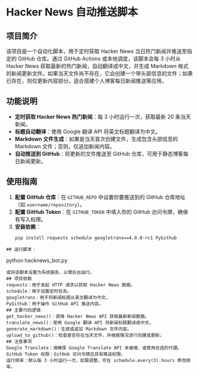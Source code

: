 # Hacker News 自动推送脚本

## 项目简介
该项目是一个自动化脚本，用于定时获取 Hacker News 当日热门新闻并推送至指定的 GitHub 仓库。通过 GitHub Actions 或本地调度，该脚本会每 3 小时从 Hacker News 获取最新的热门新闻，自动翻译成中文，并生成 Markdown 格式的新闻更新文件。如果当天文件尚不存在，它会创建一个带头部信息的文件；如果已存在，则仅更新内容部分。适合搭建个人博客每日新闻推送等应用。

## 功能说明
- **定时获取 Hacker News 热门新闻**：每 3 小时运行一次，获取最新 20 条当天新闻。
- **标题自动翻译**：使用 Google 翻译 API 将英文标题翻译为中文。
- **Markdown 文件生成**：如果是当天首次创建文件，生成包含头部信息的 Markdown 文件；否则，仅追加新闻内容。
- **自动推送到 GitHub**：将更新的文件推送至 GitHub 仓库，可用于静态博客每日新闻更新。

## 使用指南
1. **配置 GitHub 仓库**：在 `GITHUB_REPO` 中设置你要推送到的 GitHub 仓库地址（如 `username/repository`）。
2. **配置 GitHub Token**：在 `GITHUB_TOKEN` 中填入你的 GitHub 访问令牌，确保有写入权限。
3. **安装依赖**：
   ```
   pip install requests schedule googletrans==4.0.0-rc1 PyGithub
  ```
## 运行脚本：
```
python hacknews_bot.py
```
或将该脚本设置为系统服务，以便后台运行。
## 项目依赖
requests：用于发起 HTTP 请求以获取 Hacker News 数据。
schedule：用于设置定时任务。
googletrans：用于将新闻标题从英文翻译为中文。
PyGithub：用于操作 GitHub API 推送内容。
## 主要代码逻辑
get_hacker_news()：调用 Hacker News API 获取最新新闻数据。
translate_news()：使用 Google 翻译 API 将新闻标题翻译成中文。
generate_markdown()：生成或追加 Markdown 文件内容。
upload_to_github()：检查是否存在当天文件，并根据情况进行创建或更新。
## 注意事项
Google Translate：请确保 Google Translate API 未被墙，或使用合适的代理。
GitHub Token 权限：GitHub 访问令牌应具有推送权限。
运行频率：默认每 3 小时运行一次，如需调整，可在 schedule.every(3).hours 修改频率。


